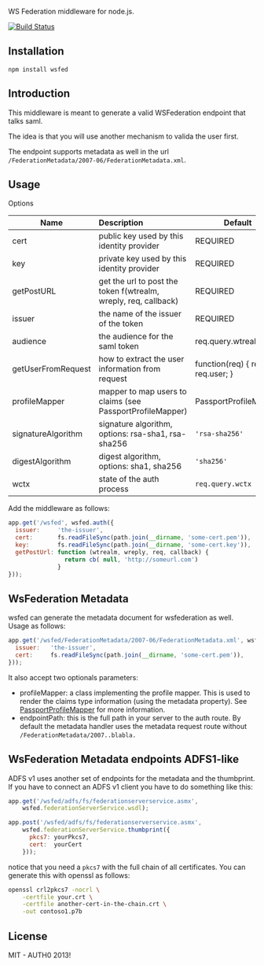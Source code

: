 WS Federation middleware for node.js.

[![Build Status](https://travis-ci.org/auth0/node-wsfed.png)](https://travis-ci.org/auth0/node-wsfed)

## Installation

    npm install wsfed

## Introduction

This middleware is meant to generate a valid WSFederation endpoint that talks saml.

The idea is that you will use another mechanism to valida the user first.

The endpoint supports metadata as well in the url ```/FederationMetadata/2007-06/FederationMetadata.xml```.

## Usage

Options

| Name                | Description                                      | Default                                      |
| --------------------|:-------------------------------------------------| ---------------------------------------------|
| cert                | public key used by this identity provider        | REQUIRED                                     |
| key                 | private key used by this identity provider       | REQUIRED                                     |
| getPostURL          | get the url to post the token f(wtrealm, wreply, req, callback)                | REQUIRED                                     |
| issuer              | the name of the issuer of the token              | REQUIRED                                     |
| audience            | the audience for the saml token                  | req.query.wtrealm || req.query.wreply        |
| getUserFromRequest  | how to extract the user information from request | function(req) { return req.user; }           |
| profileMapper       | mapper to map users to claims (see PassportProfileMapper)| PassportProfileMapper |
| signatureAlgorithm  | signature algorithm, options: rsa-sha1, rsa-sha256 | ```'rsa-sha256'``` |
| digestAlgorithm     | digest algorithm, options: sha1, sha256          | ```'sha256'``` |
| wctx                | state of the auth process                        | ```req.query.wctx``` |


Add the middleware as follows:

~~~javascript
app.get('/wsfed', wsfed.auth({
  issuer:     'the-issuer',
  cert:       fs.readFileSync(path.join(__dirname, 'some-cert.pem')),
  key:        fs.readFileSync(path.join(__dirname, 'some-cert.key')),
  getPostUrl: function (wtrealm, wreply, req, callback) { 
                return cb( null, 'http://someurl.com')
              }
}));
~~~~

## WsFederation Metadata

wsfed can generate the metadata document for wsfederation as well. Usage as follows:

~~~javascript
app.get('/wsfed/FederationMetadata/2007-06/FederationMetadata.xml', wsfed.metadata({
  issuer:   'the-issuer',
  cert:     fs.readFileSync(path.join(__dirname, 'some-cert.pem')),
}));
~~~

It also accept two optionals parameters:

-  profileMapper: a class implementing the profile mapper. This is used to render the claims type information (using the metadata property). See [PassportProfileMapper](https://github.com/auth0/node-wsfed/blob/master/lib/claims/PassportProfileMapper.js) for more information.
-  endpointPath: this is the full path in your server to the auth route. By default the metadata handler uses the metadata request route without ```/FederationMetadata/2007..blabla.```

## WsFederation Metadata endpoints ADFS1-like

ADFS v1 uses another set of endpoints for the metadata and the thumbprint. If you have to connect an ADFS v1 client you have to do something like this:

~~~javascript
app.get('/wsfed/adfs/fs/federationserverservice.asmx',
    wsfed.federationServerService.wsdl);

app.post('/wsfed/adfs/fs/federationserverservice.asmx',
    wsfed.federationServerService.thumbprint({
      pkcs7: yourPkcs7,
      cert:  yourCert
    }));
~~~

notice that you need a ```pkcs7``` with the full chain of all certificates. You can generate this with openssl as follows:

~~~bash
openssl crl2pkcs7 -nocrl \
    -certfile your.crt \
    -certfile another-cert-in-the-chain.crt \
    -out contoso1.p7b
~~~ 

## License

MIT - AUTH0 2013!
